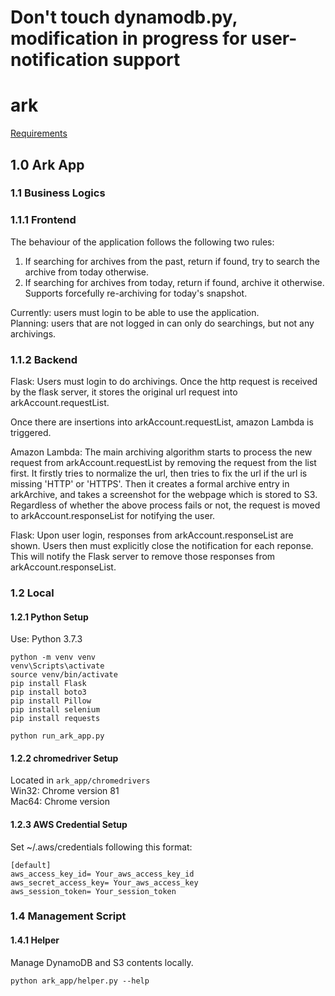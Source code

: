 # Don't touch dynamodb.py, modification in progress for user-notification support


# ark
[Requirements](http://www.cs.toronto.edu/~delara/courses/ece1779/projects/ECE1779-a3.pdf)


## 1.0 Ark App


### 1.1 Business Logics


### 1.1.1 Frontend
The behaviour of the application follows the following two rules:
1. If searching for archives from the past, return if found, try to search the archive from today otherwise.
2. If searching for archives from today, return if found, archive it otherwise. Supports forcefully re-archiving 
for today's snapshot.

Currently: users must login to be able to use the application.  
Planning: users that are not logged in can only do searchings, but not any archivings.


### 1.1.2 Backend
Flask: Users must login to do archivings. Once the http request is received by the flask server,
it stores the original url request into arkAccount.requestList.

Once there are insertions into arkAccount.requestList, amazon Lambda is triggered.

Amazon Lambda: The main archiving algorithm starts to process the new request from arkAccount.requestList 
by removing the request from the list first. It firstly tries to normalize the url, then tries to fix the 
url if the url is missing 'HTTP' or 'HTTPS'. Then it creates a formal archive entry in arkArchive, and takes
a screenshot for the webpage which is stored to S3. Regardless of whether the above process fails or not,
the request is moved to arkAccount.responseList for notifying the user.

Flask: Upon user login, responses from arkAccount.responseList are shown. Users then must explicitly 
close the notification for each reponse. This will notify the Flask server to remove those responses from
arkAccount.responseList.


### 1.2 Local


#### 1.2.1 Python Setup
Use: Python 3.7.3
```
python -m venv venv
venv\Scripts\activate
source venv/bin/activate
pip install Flask
pip install boto3
pip install Pillow
pip install selenium
pip install requests

python run_ark_app.py
```


#### 1.2.2 chromedriver Setup
Located in `ark_app/chromedrivers`  
Win32: Chrome version 81  
Mac64: Chrome version


#### 1.2.3 AWS Credential Setup
Set ~/.aws/credentials following this format:

```
[default]
aws_access_key_id= Your_aws_access_key_id
aws_secret_access_key= Your_aws_access_key
aws_session_token= Your_session_token
```


### 1.4 Management Script


#### 1.4.1 Helper
Manage DynamoDB and S3 contents locally.
```
python ark_app/helper.py --help
```
